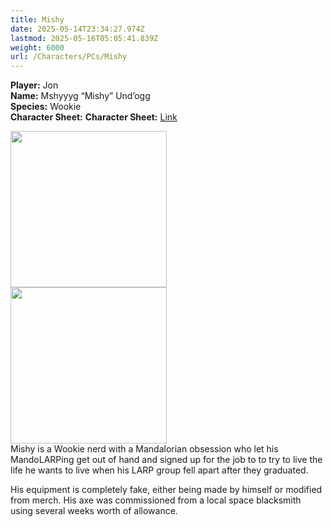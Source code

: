 ```yaml
---
title: Mishy
date: 2025-05-14T23:34:27.974Z
lastmod: 2025-05-16T05:05:41.839Z
weight: 6000
url: /Characters/PCs/Mishy
---
```

**Player:** Jon\
**Name:** Mshyyyg “Mishy” Und’ogg\
**Species:** Wookie\
**Character Sheet:** **Character Sheet:** [Link](https://docs.google.com/document/d/1kSD2lLqSsBQ04c3P7INe-KPUsHVJcQLJIGgUZGsDXEg/edit?tab=t.0)

<img src="/ob/Images/Mishy%20Portrait%201.png" width="250px">\
<img src="/ob/Images/Mishy%20Portrait%202.png" width="250px">\
Mishy is a Wookie nerd with a Mandalorian obsession who let his MandoLARPing get out of hand and signed up for the job to to try to live the life he wants to live when his LARP group fell apart after they graduated.

His equipment is completely fake, either being made by himself or modified from merch. His axe was commissioned from a local space blacksmith using several weeks worth of allowance.
